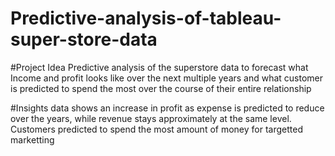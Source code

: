 # Predictive-analysis-of-tableau-super-store-data
#Project Idea
Predictive analysis of the superstore data to forecast what Income and profit looks like over the next multiple years
and what customer is predicted to spend the most over the course of their entire relationship

#Insights
data shows an increase in profit as expense is predicted to reduce over the years, while revenue stays approximately at the same level.
Customers predicted to spend the most amount of money for targetted marketting
